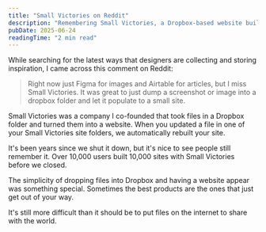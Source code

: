 ```yaml
---
title: "Small Victories on Reddit"
description: "Remembering Small Victories, a Dropbox-based website builder I co-founded, through a Reddit comment."
pubDate: 2025-06-24
readingTime: "2 min read"
---
```


While searching for the latest ways that designers are collecting and storing inspiration, I came across this comment on Reddit:

> Right now just Figma for images and Airtable for articles, but I miss Small Victories. It was great to just dump a screenshot or image into a dropbox folder and let it populate to a small site.

Small Victories was a company I co-founded that took files in a Dropbox folder and turned them into a website. When you updated a file in one of your Small Victories site folders, we automatically rebuilt your site.

It's been years since we shut it down, but it's nice to see people still remember it. Over 10,000 users built 10,000 sites with Small Victories before we closed.

The simplicity of dropping files into Dropbox and having a website appear was something special. Sometimes the best products are the ones that just get out of your way.

It's still more difficult than it should be to put files on the internet to share with the world.
